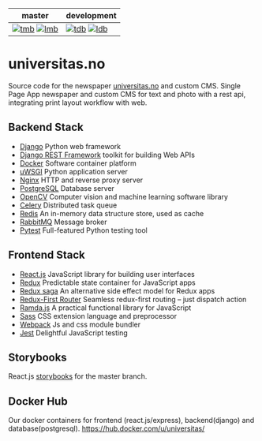 | master | development |
| --- | --- |
| [![tmb]][travis] [![lmb]][landscapeM] | [![tdb]][travis] [![ldb]][landscapeD] |

# universitas.no
Source code for the newspaper [universitas.no][universitas] and custom CMS.
Single Page App newspaper and custom CMS for text and photo with a rest api,
integrating print layout workflow with web.

## Backend Stack
- [Django](https://www.djangoproject.com/) Python web framework
- [Django REST Framework](https://www.django-rest-framework.org/) toolkit for building Web APIs
- [Docker](https://www.docker.com/) Software container platform
- [uWSGI](https://uwsgi-docs.readthedocs.io/en/latest/) Python application server
- [Nginx](https://nginx.org) HTTP and reverse proxy server
- [PostgreSQL](https://www.postgresql.org) Database server
- [OpenCV](https://opencv.org) Computer vision and machine learning software library
- [Celery](http://www.celeryproject.org/) Distributed task queue
- [Redis](https://redis.io) An in-memory data structure store, used as cache
- [RabbitMQ](https://www.rabbitmq.com/) Message broker
- [Pytest](https://docs.pytest.org/en/latest/index.html) Full-featured Python testing tool 

## Frontend Stack
- [React.js](https://reactjs.org/) JavaScript library for building user interfaces
- [Redux](https://redux.js.org/) Predictable state container for JavaScript apps
- [Redux saga](https://redux-saga.js.org/) An alternative side effect model for Redux apps 
- [Redux-First Router](https://github.com/faceyspacey/redux-first-router) Seamless redux-first routing – just dispatch action 
- [Ramda.js](https://ramdajs.com/) A practical functional library for JavaScript
- [Sass](https://sass-lang.com/) CSS extension language and preprocessor
- [Webpack](https://webpack.js.org/) Js and css module bundler
- [Jest](https://jestjs.io/) Delightful JavaScript testing

## Storybooks
React.js [storybooks](https://universitas.github.io/universitas.no/) for the master branch.

## Docker Hub
Our docker containers for frontend (react.js/express), backend(django) and database(postgresql).
https://hub.docker.com/u/universitas/ 

[tmb]:https://travis-ci.org/universitas/universitas.no.svg?branch=master
[tdb]:https://travis-ci.org/universitas/universitas.no.svg?branch=develop
[travis]:https://travis-ci.org/universitas/universitas.no
[lmb]:https://landscape.io/github/universitas/universitas.no/master/landscape.svg?style=flat
[ldb]:https://landscape.io/github/universitas/universitas.no/develop/landscape.svg?style=flat
[landscapeM]:https://landscape.io/github/universitas/universitas.no/master
[landscapeD]:https://landscape.io/github/universitas/universitas.no/develop
[universitas]:https://universitas.no
